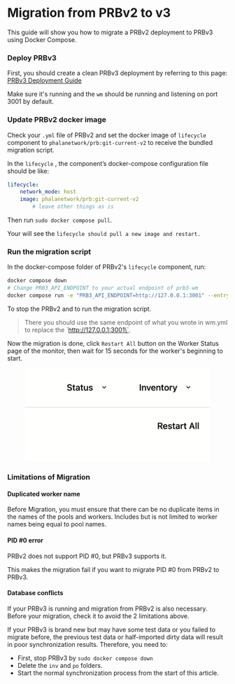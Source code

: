 # Migration from PRBv2 to v3

This guide will show you how to migrate a PRBv2 deployment to PRBv3 using Docker Compose.

### Deploy PRBv3

First, you should create a clean PRBv3 deployment by referring to this page: [PRBv3 Deployment Guide](../run-workers-on-phala/prbv3-deployment.md)&#x20;

Make sure it's running and the `wm` should be running and listening on port 3001 by default.

### Update PRBv2 docker image

Check your `.yml` file of PRBv2 and set the docker image of `lifecycle` component to `phalanetwork/prb:git-current-v2` to receive the bundled migration script.

In the `lifecycle` , the component’s docker-compose configuration file should be like:

```yaml
lifecycle:
    network_mode: host
    image: phalanetwork/prb:git-current-v2
		# leave other things as is
```

Then run `sudo docker compose pull`.

Your will see the `lifecycle should pull a new image and restart.`

### Run the migration script

In the docker-compose folder of PRBv2's `lifecycle` component, run:

```bash
docker compose down
# Change PRB3_API_ENDPOINT to your actual endpoint of prb3-wm
docker compose run -e "PRB3_API_ENDPOINT=http://127.0.0.1:3001" --entrypoint "yarn migrate_to_prb3" lifecycle
```

To stop the PRBv2 and to run the migration script.

> There you should use the same endpoint of what you wrote in wm.yml to replace the \`http://127.0.0.1:3001\`.

Now the migration is done, click `Restart All`  button on the Worker Status page of the monitor, then wait for 15 seconds for the worker's beginning to start.

<figure><img src="../../.gitbook/assets/image (1) (1).png" alt=""><figcaption></figcaption></figure>

### Limitations of Migration

#### Duplicated worker name

Before Migration, you must ensure that there can be no duplicate items in the names of the pools and workers. Includes but is not limited to worker names being equal to pool names.

#### PID #0 error

PRBv2 does not support PID #0, but PRBv3 supports it.&#x20;

This makes the migration fail if you want to migrate PID #0 from PRBv2 to PRBv3.

#### Database conflicts

If your PRBv3 is running and migration from PRBv2 is also necessary. Before your migration, check it to avoid the 2 limitations above.&#x20;

If your PRBv3 is brand new but may have some test data or you failed to migrate before, the previous test data or half-imported dirty data will result in poor synchronization results. Therefore, you need to:

* First, stop PRBv3 by `sudo docker compose down`
* Delete the `inv` and `po` folders.
* Start the normal synchronization process from the start of this article.
